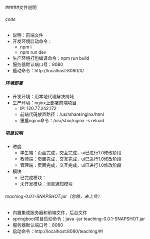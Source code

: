 #####文件说明
###### code
- 说明：前端文件 
- 开发环境启动命令：
  - npm i 
  - npm run dev
- 生产环境打包编译命令：npm run build
- 服务器默认端口号：8080
- 启动命令：http://localhost:8080/#/

##### 环境部署
- 开发环境：用本地代理解决跨域
- 生产环境：nginx上部署前端项目
  - IP: 120.77.242.172
  - 前端代码放置路径：/usr/share/nginx/html
  - 重启nginx命令：/usr/sbin/nginx -s reload

##### 项目说明
- 进度
  - 学生端：页面完成，交互完成，ui已进行1.0修改阶段
  - 教师端：页面完成，交互完成，ui已进行1.0修改阶段
  - 管理端：页面完成，交互完成，ui已进行1.0修改阶段
- 模块
  - 已完成模块：
  - 未开发模块：消息通知模块

###### teaching-0.0.1-SNAPSHOT.jar（忽略，未上传）
- 内置集成服务器和前端文件，后台文件
- springboot项目启动命令：java -jar teaching-0.0.1-SNAPSHOT.jar
- 服务器默认端口号：8080
- 启动命令：http://localhost:8080/teaching/#/

